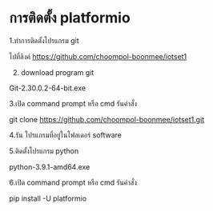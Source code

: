 # การติดตั้ง platformio
1.ทำการติดตั้งโปรแกรม git 

ไปที่ลิงค์ https://github.com/choompol-boonmee/iotset1 

2. download program git

Git-2.30.0.2-64-bit.exe

3.เปิด command prompt หรือ cmd รันคำสั่ง

git clone https://github.com/choompol-boonmee/iotset1.git

4.รัน โปรแกรมที่อยู่ในโฟลเดอร์ software

5.ติดตั้งโปรแกรม python

python-3.9.1-amd64.exe

6.เปิด command prompt หรือ cmd รันคำสั่ง

pip install -U platformio
